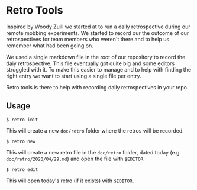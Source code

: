 Retro Tools
===========

Inspired by Woody Zuill we started at to run a daily retrospective during
our remote mobbing experiments. We started to record our the outcome of
our retrospectives for team members who weren't there and to help us
remember what had been going on.

We used a single markdown file in the root of our repository to record the
daiy retrospective. This file eventually got quite big and some editors
struggled with it. To make this easier to manage and to help with finding
the right entry we want to start using a single file per entry.

Retro tools is there to help with recording daily retrospectives in your
repo.

Usage
-----

    $ retro init

This will create a new `doc/retro` folder where the retros will be
recorded.

    $ retro new

This will create a new retro file in the `doc/retro` folder, dated today
(e.g. `doc/retro/2020/04/29.md`) and open the file with `$EDITOR`.

    $ retro edit

This will open today's retro (if it exists) with `$EDITOR`.
